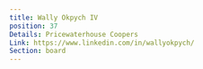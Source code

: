 ```yaml
---
title: Wally Okpych IV
position: 37
Details: Pricewaterhouse Coopers
Link: https://www.linkedin.com/in/wallyokpych/
Section: board
---
```


